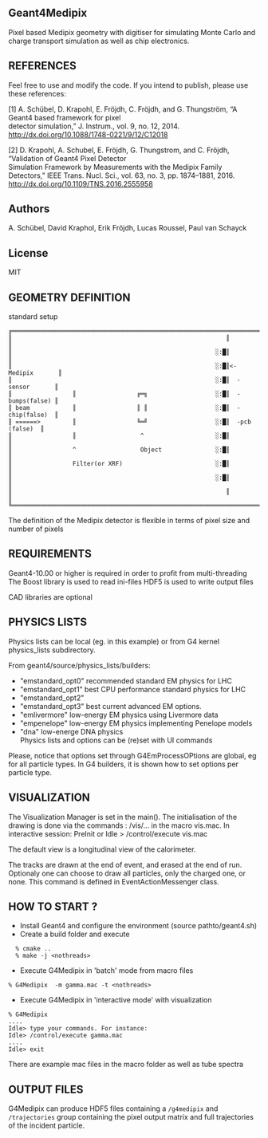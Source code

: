 Geant4Medipix 
-------------

 Pixel based Medipix geometry with digitiser for simulating Monte Carlo and charge transport simulation as
 well as chip electronics.

## REFERENCES

 Feel free to use and modify the code. If you intend to publish, please use these references:

 [1] A. Schübel, D. Krapohl, E. Fröjdh, C. Fröjdh, and G. Thungström, “A Geant4 based framework for pixel  
 detector simulation,” J. Instrum., vol. 9, no. 12, 2014.
 http://dx.doi.org/10.1088/1748-0221/9/12/C12018

 [2] D. Krapohl, A. Schubel, E. Fröjdh, G. Thungstrom, and C. Fröjdh, “Validation of Geant4 Pixel Detector  
 Simulation Framework by Measurements with the Medipix Family Detectors,” IEEE Trans. Nucl. Sci., vol. 63, 
 no. 3, pp. 1874–1881, 2016.
 http://dx.doi.org/10.1109/TNS.2016.2555958
 
## Authors
A. Schübel, David Kraphol, Erik Fröjdh, Lucas Roussel, Paul van Schayck

## License
MIT 

## GEOMETRY DEFINITION

standard setup 
```
╔═════════════════════════════════════════════════════════════════════════════╗
║                                                            ║                ║
║                                                         ░:█║                ║
║                                                         ░:█║<-Medipix       ║
║                                                         ░:█║  -sensor       ║
║                 ║                 ╔═╗                   ░:█║  -bumps(false) ║
║ beam            ║                 ║ ║                   ░:█║  -chip(false)  ║
║ ======>         ║                 ╚═╝                   ░:█║  -pcb (false)  ║
║                 ║                  ^                    ░:█║                ║
║                 ^                  Object               ░:█║                ║
║                 Filter(or XRF)                          ░:█║                ║
║                                                         ░:█║                ║
║                                                            ║                ║
╚═════════════════════════════════════════════════════════════════════════════╝
```
The definition of the Medipix detector is flexible in terms of pixel size
and number of pixels
 
## REQUIREMENTS
 
Geant4-10.00 or higher is required in order to profit from multi-threading
The Boost library is used to read ini-files
HDF5 is used to write output files

CAD libraries are optional

	    
## PHYSICS LISTS
 
Physics lists can be local (eg. in this example) or from G4 kernel
physics_lists subdirectory.

From geant4/source/physics_lists/builders:	 
- "emstandard_opt0" recommended standard EM physics for LHC
- "emstandard_opt1" best CPU performance standard physics for LHC
- "emstandard_opt2"     
- "emstandard_opt3" best current advanced EM options. 
- "emlivermore"  low-energy EM physics using Livermore data
- "empenelope"   low-energy EM physics implementing Penelope models
- "dna"	     low-energe DNA physics    
Physics lists and options can be (re)set with UI commands

Please, notice that options set through G4EmProcessOPtions are global, eg
for all particle types. In G4 builders, it is shown how to set options per
particle type.
 				
## VISUALIZATION
 
  The Visualization Manager is set in the main().
  The initialisation of the drawing is done via the commands :
  /vis/... in the macro vis.mac. In interactive session:
  PreInit or Idle > /control/execute vis.mac
 	
  The default view is a longitudinal view of the calorimeter.
 	
  The tracks are drawn at the end of event, and erased at the end of run.
  Optionaly one can choose to draw all particles, only the charged one, or none.
  This command is defined in EventActionMessenger class.

## HOW TO START ?
  - Install Geant4 and configure the environment (source pathto/geant4.sh)
  - Create a build folder and execute 
  ```
    % cmake ..
    % make -j <nothreads>
```
  - Execute G4Medipix in 'batch' mode from macro files
 ```
 % G4Medipix  -m gamma.mac -t <nothreads>
```
 		
  - Execute G4Medipix in 'interactive mode' with visualization
 ```
% G4Medipix
....
Idle> type your commands. For instance:
Idle> /control/execute gamma.mac
....
Idle> exit
 ```   
There are example mac files in the macro folder as well as tube spectra
  
## OUTPUT FILES
 
G4Medipix can produce HDF5 files containing a `/g4medipix` and `/trajectories` group containing the pixel output 
matrix and full trajectories of the incident particle.   

 

 